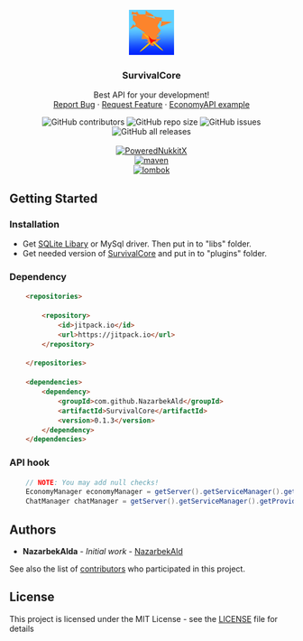 


<!-- PROJECT LOGO -->
<br />
<div align="center">
  <a href="https://github.com/NazarbekAld/SurvivalCore">
    <img src="logo.png" alt="Logo" width="80" height="80">
  </a>

  <h3 align="center">SurvivalCore</h3>

  <p align="center">
    Best API for your development!
    <br />
    <a href="https://github.com/NazarbekAld/SurvivalCore/issues">Report Bug</a>
    ·
    <a href="https://github.com/NazarbekAld/SurvivalCore/issues">Request Feature</a>
    ·
    <a href="https://github.com/NazarbekAld/SurvivalEconomy">EconomyAPI example</a>
  </p>
</div>

<div>

<div align="center">
  <img alt="GitHub contributors" src="https://img.shields.io/github/contributors/NazarbekAld/SurvivalCore?style=for-the-badge">
  <img alt="GitHub repo size" src="https://img.shields.io/github/repo-size/NazarbekAld/SurvivalCore?style=for-the-badge">
  <img alt="GitHub issues" src="https://img.shields.io/github/issues-raw/NazarbekAld/SurvivalCore?style=for-the-badge">
  <img alt="GitHub all releases" src="https://img.shields.io/github/downloads/NazarbekAld/SurvivalCore/total?style=for-the-badge">
</div>

<div align="center">
  <br />
  <a href="https://github.com/PowerNukkitX" target="_blank"> <img alt="PoweredNukkitX", src="https://img.shields.io/badge/PowerNukkitX-Fast open source server framework-lightgrey?style=for-the-badge"> <a/>
  <br />
  <a href="https://maven.apache.org/" target="_blank"><img alt="maven", src="https://img.shields.io/badge/Maven-Dependency manager-yellow?style=for-the-badge"> </a>
  <br />
  <a href="https://projectlombok.org/" target="_blank"> <img alt="lombok", src="https://img.shields.io/badge/Lombok-Generating getters, setters, etc.-red?style=for-the-badge"> <a/>
</div>



## Getting Started


### Installation

* Get [SQLite Libary](https://github.com/xerial/sqlite-jdbc) or MySql driver. Then put in to "libs" folder.
* Get needed version of [SurvivalCore](https://github.com/NazarbekAld/SurvivalCore/releases) and put in to "plugins" folder.


### Dependency

```html
    <repositories>

        <repository>
            <id>jitpack.io</id>
            <url>https://jitpack.io</url>
        </repository>

    </repositories>

    <dependencies>
        <dependency>
            <groupId>com.github.NazarbekAld</groupId>
            <artifactId>SurvivalCore</artifactId>
            <version>0.1.3</version>
        </dependency>
    </dependencies>
```

### API hook
```java
    // NOTE: You may add null checks!
    EconomyManager economyManager = getServer().getServiceManager().getProvider(EconomyManager.class).getProvider(); // Getting economy manager
    ChatManager chatManager = getServer().getServiceManager().getProvider(ChatManager.class).getProvider(); // Getting chat manager
```
    
    
## Authors

* **NazarbekAlda** - *Initial work* - [NazarbekAld](https://github.com/NazarbekAld)

See also the list of [contributors](https://github.com/NazarbekAld/SurvivalCore/contributors) who participated in this project.

## License

This project is licensed under the MIT License - see the [LICENSE](LICENSE) file for details

